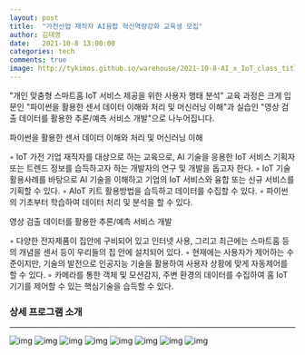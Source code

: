 ```yaml
---
layout: post
title:  "가전산업 재직자 AI융합 혁신역량강화 교육생 모집"
author: 김태영
date:   2021-10-8 13:00:00
categories: tech
comments: true
image: http://tykimos.github.io/warehouse/2021-10-8-AI_x_IoT_class_title1.png
---
```


"개인 맞춤형 스마트홈 IoT 서비스 제공을 위한 사용자 행태 분석" 교육 과정은 크게 입문인 "파이썬을 활용한 센서 데이터 이해와 처리 및 머신러닝 이해"과 실습인 "영상 검출 데이터를 활용한 추론/예측 서비스 개발"으로 나누어집니다.

파이썬을 활용한 센서 데이터 이해와 처리 및 머신러닝 이해

◦ IoT 가전 기업 재직자를 대상으로 하는 교육으로, AI 기술을 응용한 IoT 서비스 기획자 또는 트렌드 정보를 습득하고자 하는 개발자의 연구 및 개발을 돕고자 한다.
◦ IoT 기술 활용사례를 바탕으로 AI 기술을 이해하고 기업의 IoT 서비스와 융합 또는 신규 서비스를 기획할 수 있다. 
◦ AIoT 키트 활용방법을 습득하고 데이터를 수집할 수 있다.
◦ 파이썬의 기초부터 학습하여 데이터 처리 및 분석을 할 수 있다.

영상 검출 데이터를 활용한 추론/예측 서비스 개발

◦ 다양한 전자제품이 집안에 구비되어 있고 인터넷 사용, 그리고 최근에는 스마트홈 등의 개념을 센서 등이 우리들의 집 안에 설치되어 있다.
◦ 현재에는 사용자가 제어하는 수준이지만, 기술의 발전으로 인공지능 기술을 활용하여 사용자 상황에 맞게 자동제어를 할 수 있다. 
◦ 카메라를 통한 객체 및 모션감지, 주변 환경의 데이터를 수집하여 홈 IoT 기기를 제어할 수 있는 핵심기술을 습득할 수 있다.

### 상세 프로그램 소개
---
 
![img](http://tykimos.github.io/warehouse/2021-10-8-AI_x_IoT_class_img1.png)
![img](http://tykimos.github.io/warehouse/2021-10-8-AI_x_IoT_class_img2.png)
![img](http://tykimos.github.io/warehouse/2021-10-8-AI_x_IoT_class_img3.png)
![img](http://tykimos.github.io/warehouse/2021-10-8-AI_x_IoT_class_img4.png)
![img](http://tykimos.github.io/warehouse/2021-10-8-AI_x_IoT_class_img5.png)
![img](http://tykimos.github.io/warehouse/2021-10-8-AI_x_IoT_class_img6.png)
![img](http://tykimos.github.io/warehouse/2021-10-8-AI_x_IoT_class_img7.png)
![img](http://tykimos.github.io/warehouse/2021-10-8-AI_x_IoT_class_img8.png)

